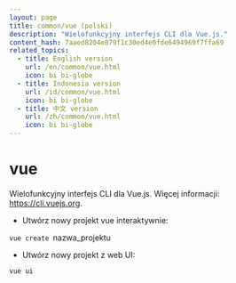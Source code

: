 ```yaml
---
layout: page
title: common/vue (polski)
description: "Wielofunkcyjny interfejs CLI dla Vue.js."
content_hash: 7aaed8204e079f1c30ed4e0fde6494969f7ffa69
related_topics:
  - title: English version
    url: /en/common/vue.html
    icon: bi bi-globe
  - title: Indonesia version
    url: /id/common/vue.html
    icon: bi bi-globe
  - title: 中文 version
    url: /zh/common/vue.html
    icon: bi bi-globe
---
```

# vue

Wielofunkcyjny interfejs CLI dla Vue.js.
Więcej informacji: <https://cli.vuejs.org>.

- Utwórz nowy projekt vue interaktywnie:

`vue create `<span class="tldr-var badge badge-pill bg-dark-lm bg-white-dm text-white-lm text-dark-dm font-weight-bold">nazwa_projektu</span>

- Utwórz nowy projekt z web UI:

`vue ui`
